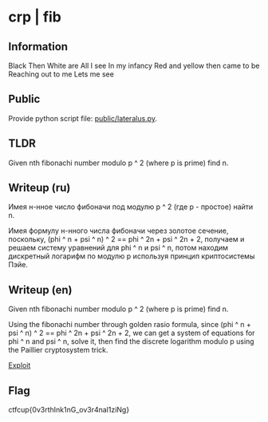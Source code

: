 # crp | fib

## Information

Black
Then
White are
All I see
In my infancy
Red and yellow then came to be
Reaching out to me
Lets me see

## Public

Provide python script file: [public/lateralus.py](public/lateralus.py).

## TLDR

Given nth fibonachi number modulo p ^ 2 (where p is prime) find n.

## Writeup (ru)

Имея н-нное число фибоначи под модулю p ^ 2 (где p - простое) найти n.

Имея формулу н-нного числа фибоначи через золотое сечение, поскольку, (phi ^ n + psi ^ n) ^ 2 == phi ^ 2n + psi ^ 2n + 2, получаем и решаем систему уравнений для phi ^ n и psi ^ n, потом находим дискретный логарифм по модулю p используя принцип криптосистемы Пэйе.

## Writeup (en)

Given nth fibonachi number modulo p ^ 2 (where p is prime) find n.

Using the fibonachi number through golden rasio formula, since (phi ^ n + psi ^ n) ^ 2 == phi ^ 2n + psi ^ 2n + 2, we can get a system of equations for phi ^ n and psi ^ n, solve it, then find the discrete logarithm modulo p using the Paillier cryptosystem trick.

[Exploit](solve/solve.py)

## Flag

ctfcup{0v3rthInk1nG_ov3r4nal1ziNg}

